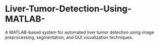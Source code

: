 # Liver-Tumor-Detection-Using-MATLAB-
A MATLAB-based system for automated liver tumor detection using image preprocessing, segmentation, and GUI visualization techniques.

